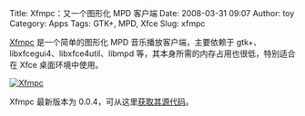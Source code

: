 Title: Xfmpc：又一个图形化 MPD 客户端
Date: 2008-03-31 09:07
Author: toy
Category: Apps
Tags: GTK+, MPD, Xfce
Slug: xfmpc

[Xfmpc](http://goodies.xfce.org/projects/applications/xfmpc)
是一个简单的图形化 MPD 音乐播放客户端，主要依赖于
gtk+、libxfcegui4、libxfce4util、libmpd
等，其本身所需的内存占用也很低，特别适合在 Xfce 桌面环境中使用。

[![Xfmpc](http://i.linuxtoy.org/i/2008/03/xfmpc-thumb.png)](http://i.linuxtoy.org/i/2008/03/xfmpc.png)

Xfmpc 最新版本为
0.0.4，可从这里[获取其源代码](http://goodies.xfce.org/releases/xfmpc/)。
